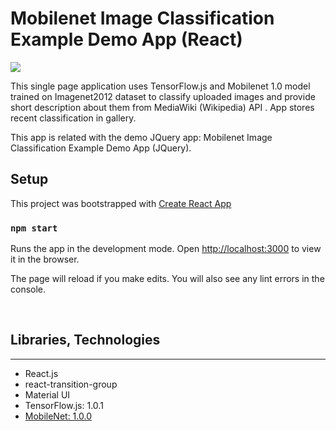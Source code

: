 # Mobilenet Image Classification Example Demo App (React)

![](./readme/demo1.gif)

This single page application uses TensorFlow.js and Mobilenet 1.0 model trained on Imagenet2012 dataset to classify uploaded images and provide short description about them from MediaWiki (Wikipedia) API . App stores recent classification in gallery.

This app is related with the demo JQuery app: Mobilenet Image Classification Example Demo App (JQuery).

##  Setup

This project was bootstrapped with [Create React App](https://github.com/facebook/create-react-app)

### `npm start`

Runs the app in the development mode.
Open [http://localhost:3000](http://localhost:3000) to view it in the browser.

The page will reload if you make edits.
You will also see any lint errors in the console.

</br>

## Libraries, Technologies
<hr>

<ul>
<li>React.js</li>
<li>react-transition-group</li>
<li>Material UI</li>
<li>TensorFlow.js: 1.0.1</li>
<li><a href="https://github.com/tensorflow/tfjs-models/tree/master/mobilenet">MobileNet: 1.0.0</a></ul>